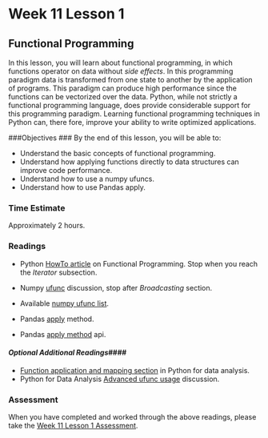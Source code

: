 # Week 11 Lesson 1 #
## Functional Programming ##

In this lesson, you will learn about functional programming, in which
functions operator on data without _side effects_. In this programming
paradigm data is transformed from one state to another by the
application of programs. This paradigm can produce high performance
since the functions can be vectorized over the data. Python, while not
strictly a functional programming language, does provide considerable
support for this programming paradigm. Learning functional programming
techniques in Python can, there fore, improve your ability to write
optimized applications.

###Objectives ###
By the end of this lesson, you will be able to:

- Understand the basic concepts of functional programming.
- Understand how applying functions directly to data structures can improve code performance.
- Understand how to use a numpy ufuncs.
- Understand how to use Pandas apply.

### Time Estimate ###

Approximately 2 hours.

### Readings ####

- Python [HowTo article](https://docs.python.org/dev/howto/functional.html#functional-programming-howto) on Functional Programming. Stop when you reach the _Iterator_ subsection.

- Numpy [ufunc](http://docs.scipy.org/doc/numpy/reference/ufuncs.html) discussion, stop after _Broadcasting_ section.

- Available [numpy ufunc list](http://docs.scipy.org/doc/numpy/reference/ufuncs.html#available-ufuncs).

- Pandas [apply](http://pandas.pydata.org/pandas-docs/stable/10min.html?highlight=apply#apply) method.

- Pandas [apply method](http://pandas.pydata.org/pandas-docs/stable/generated/pandas.DataFrame.apply.html) api.

#### *Optional Additional Readings*####

- [Function application and mapping section](http://proquest.safaribooksonline.com.proxy2.library.illinois.edu/book/programming/python/9781449323592/5dot-getting-started-with-pandas/id2829411) in Python for data analysis.
- Python for Data Analysis [Advanced ufunc usage](http://proquest.safaribooksonline.com.proxy2.library.illinois.edu/book/programming/python/9781449323592/12dot-advanced-numpy/id2817588) discussion.

### Assessment ###

When you have completed and worked through the above readings, please take the [Week 11 Lesson 1 Assessment](https://learn.illinois.edu/mod/quiz/view.php?id=1095599).
